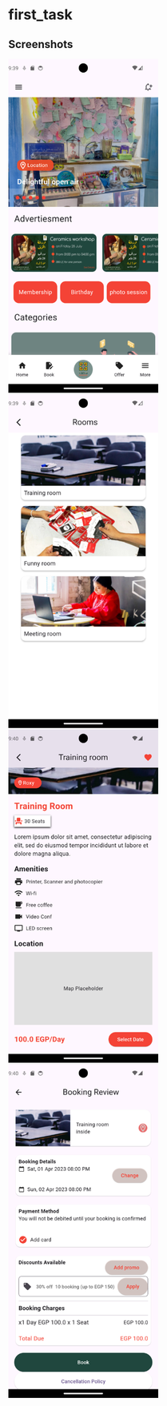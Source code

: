 # first_task


## Screenshots


<img src="github images/screen1.png" width="300" alt="Screen 1">

<img src="github images/screen2.png" width="300" alt="Screen 2">

<img src="github images/screen3.png" width="300" alt="Screen 3">

<img src="github images/screen4.png" width="300" alt="Screen 4">
